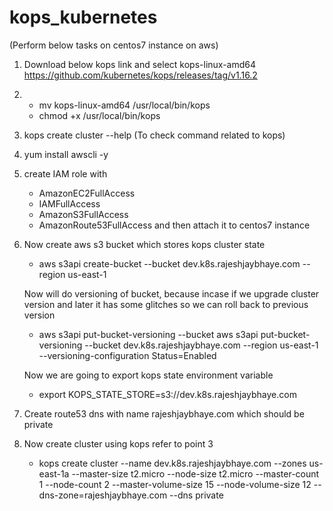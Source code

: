 # kops_kubernetes

(Perform below tasks on centos7 instance on aws)

1. Download below kops link and select kops-linux-amd64
   https://github.com/kubernetes/kops/releases/tag/v1.16.2

2. - mv kops-linux-amd64 /usr/local/bin/kops
   - chmod +x /usr/local/bin/kops

3. kops create cluster --help (To check command related to kops)

3. yum install awscli -y

4. create IAM role with
      - AmazonEC2FullAccess
      - IAMFullAccess
      - AmazonS3FullAccess
      - AmazonRoute53FullAccess
   and then attach it to centos7 instance
5. Now create aws s3 bucket which stores kops cluster state
   - aws s3api create-bucket --bucket dev.k8s.rajeshjaybhaye.com  --region us-east-1

   Now will do versioning of bucket, because incase if we upgrade cluster version and later it has some glitches so we can roll back to previous version
   - aws s3api put-bucket-versioning --bucket aws s3api put-bucket-versioning --bucket dev.k8s.rajeshjaybhaye.com  --region us-east-1 --versioning-configuration    Status=Enabled

   Now we are going to export kops state environment variable
   - export KOPS_STATE_STORE=s3://dev.k8s.rajeshjaybhaye.com

6. Create route53 dns with name rajeshjaybhaye.com which should be private 

7. Now create cluster using kops refer to point 3

   - kops create cluster --name dev.k8s.rajeshjaybhaye.com --zones us-east-1a --master-size t2.micro --node-size t2.micro --master-count 1 --node-count 2 --master-volume-size 15 --node-volume-size 12 --dns-zone=rajeshjaybhaye.com --dns private

